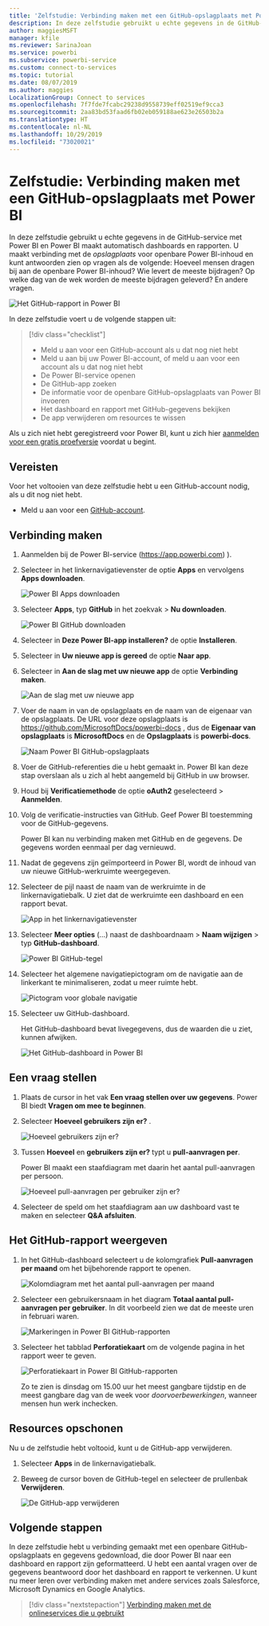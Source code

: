 ```yaml
---
title: 'Zelfstudie: Verbinding maken met een GitHub-opslagplaats met Power BI'
description: In deze zelfstudie gebruikt u echte gegevens in de GitHub-service met Power BI en Power BI maakt automatisch dashboards en rapporten.
author: maggiesMSFT
manager: kfile
ms.reviewer: SarinaJoan
ms.service: powerbi
ms.subservice: powerbi-service
ms.custom: connect-to-services
ms.topic: tutorial
ms.date: 08/07/2019
ms.author: maggies
LocalizationGroup: Connect to services
ms.openlocfilehash: 7f7fde7fcabc29238d9558739eff02519ef9cca3
ms.sourcegitcommit: 2aa83bd53faad6fb02eb059188ae623e26503b2a
ms.translationtype: HT
ms.contentlocale: nl-NL
ms.lasthandoff: 10/29/2019
ms.locfileid: "73020021"
---
```

# <a name="tutorial-connect-to-a-github-repo-with-power-bi"></a>Zelfstudie: Verbinding maken met een GitHub-opslagplaats met Power BI
In deze zelfstudie gebruikt u echte gegevens in de GitHub-service met Power BI en Power BI maakt automatisch dashboards en rapporten. U maakt verbinding met de *opslagplaats* voor openbare Power BI-inhoud en kunt antwoorden zien op vragen als de volgende: Hoeveel mensen dragen bij aan de openbare Power BI-inhoud? Wie levert de meeste bijdragen? Op welke dag van de wek worden de meeste bijdragen geleverd? En andere vragen. 

![Het GitHub-rapport in Power BI](media/service-tutorial-connect-to-github/power-bi-github-app-tutorial-punch-card.png)

In deze zelfstudie voert u de volgende stappen uit:

> [!div class="checklist"]
> * Meld u aan voor een GitHub-account als u dat nog niet hebt 
> * Meld u aan bij uw Power BI-account, of meld u aan voor een account als u dat nog niet hebt
> * De Power BI-service openen
> * De GitHub-app zoeken
> * De informatie voor de openbare GitHub-opslagplaats van Power BI invoeren
> * Het dashboard en rapport met GitHub-gegevens bekijken
> * De app verwijderen om resources te wissen

Als u zich niet hebt geregistreerd voor Power BI, kunt u zich hier [aanmelden voor een gratis proefversie](https://app.powerbi.com/signupredirect?pbi_source=web) voordat u begint.

## <a name="prerequisites"></a>Vereisten

Voor het voltooien van deze zelfstudie hebt u een GitHub-account nodig, als u dit nog niet hebt. 

- Meld u aan voor een [GitHub-account](https://docs.microsoft.com/contribute/get-started-setup-github).


## <a name="how-to-connect"></a>Verbinding maken
1. Aanmelden bij de Power BI-service (https://app.powerbi.com) ). 
2. Selecteer in het linkernavigatievenster de optie **Apps** en vervolgens **Apps downloaden**.
   
   ![Power BI Apps downloaden](media/service-tutorial-connect-to-github/power-bi-github-app-tutorial.png) 

3. Selecteer **Apps**, typ **GitHub** in het zoekvak > **Nu downloaden**.
   
   ![Power BI GitHub downloaden](media/service-tutorial-connect-to-github/power-bi-github-app-tutorial-app-source.png) 

4. Selecteer in **Deze Power BI-app installeren?** de optie **Installeren**.
5. Selecteer in **Uw nieuwe app is gereed** de optie **Naar app**.
6. Selecteer in **Aan de slag met uw nieuwe app** de optie **Verbinding maken**.

    ![Aan de slag met uw nieuwe app](media/service-tutorial-connect-to-github/power-bi-new-app-connect-get-started.png)

7. Voer de naam in van de opslagplaats en de naam van de eigenaar van de opslagplaats. De URL voor deze opslagplaats is https://github.com/MicrosoftDocs/powerbi-docs , dus de **Eigenaar van opslagplaats** is **MicrosoftDocs** en de **Opslagplaats** is **powerbi-docs**. 
   
    ![Naam Power BI GitHub-opslagplaats](media/service-tutorial-connect-to-github/power-bi-github-app-tutorial-connect.png)

5. Voer de GitHub-referenties die u hebt gemaakt in. Power BI kan deze stap overslaan als u zich al hebt aangemeld bij GitHub in uw browser. 

6. Houd bij **Verificatiemethode** de optie **oAuth2** geselecteerd \> **Aanmelden**.

7. Volg de verificatie-instructies van GitHub. Geef Power BI toestemming voor de GitHub-gegevens.
   
   Power BI kan nu verbinding maken met GitHub en de gegevens.  De gegevens worden eenmaal per dag vernieuwd.

8. Nadat de gegevens zijn geïmporteerd in Power BI, wordt de inhoud van uw nieuwe GitHub-werkruimte weergegeven. 
9. Selecteer de pijl naast de naam van de werkruimte in de linkernavigatiebalk. U ziet dat de werkruimte een dashboard en een rapport bevat. 

    ![App in het linkernavigatievenster](media/service-tutorial-connect-to-github/power-bi-github-app-tutorial-left-nav-expanded.png)

10. Selecteer **Meer opties** (...) naast de dashboardnaam > **Naam wijzigen** > typ **GitHub-dashboard**.
 
    ![Power BI GitHub-tegel](media/service-tutorial-connect-to-github/power-bi-github-app-tutorial-left-nav.png) 

8. Selecteer het algemene navigatiepictogram om de navigatie aan de linkerkant te minimaliseren, zodat u meer ruimte hebt.

    ![Pictogram voor globale navigatie](media/service-tutorial-connect-to-github/power-bi-global-navigation-icon.png)

10. Selecteer uw GitHub-dashboard.
    
    Het GitHub-dashboard bevat livegegevens, dus de waarden die u ziet, kunnen afwijken.

    ![Het GitHub-dashboard in Power BI](media/service-tutorial-connect-to-github/power-bi-github-app-tutorial-new-dashboard.png)

    

## <a name="ask-a-question"></a>Een vraag stellen

1. Plaats de cursor in het vak **Een vraag stellen over uw gegevens**. Power BI biedt **Vragen om mee te beginnen**. 

1. Selecteer **Hoeveel gebruikers zijn er?** .
 
    ![Hoeveel gebruikers zijn er?](media/service-tutorial-connect-to-github/power-bi-github-app-tutorial-qna-how-many-users.png)

13. Tussen **Hoeveel** en **gebruikers zijn er?** typt u **pull-aanvragen per**. 

     Power BI maakt een staafdiagram met daarin het aantal pull-aanvragen per persoon.

    ![Hoeveel pull-aanvragen per gebruiker zijn er?](media/service-tutorial-connect-to-github/power-bi-github-app-tutorial-qna-how-many-prs.png)


13. Selecteer de speld om het staafdiagram aan uw dashboard vast te maken en selecteer **Q&A afsluiten**.

## <a name="view-the-github-report"></a>Het GitHub-rapport weergeven 

1. In het GitHub-dashboard selecteert u de kolomgrafiek **Pull-aanvragen per maand** om het bijbehorende rapport te openen.

    ![Kolomdiagram met het aantal pull-aanvragen per maand](media/service-tutorial-connect-to-github/power-bi-github-app-tutorial-column-chart.png)

2. Selecteer een gebruikersnaam in het diagram **Totaal aantal pull-aanvragen per gebruiker**. In dit voorbeeld zien we dat de meeste uren in februari waren.

    ![Markeringen in Power BI GitHub-rapporten](media/service-tutorial-connect-to-github/power-bi-github-app-tutorial-cross-filter-total-prs.png)

3. Selecteer het tabblad **Perforatiekaart** om de volgende pagina in het rapport weer te geven. 
 
    ![Perforatiekaart in Power BI GitHub-rapporten](media/service-tutorial-connect-to-github/power-bi-github-app-tutorial-tues-3pm.png)

    Zo te zien is dinsdag om 15.00 uur het meest gangbare tijdstip en de meest gangbare dag van de week voor *doorvoerbewerkingen*, wanneer mensen hun werk inchecken.

## <a name="clean-up-resources"></a>Resources opschonen

Nu u de zelfstudie hebt voltooid, kunt u de GitHub-app verwijderen. 

1. Selecteer **Apps** in de linkernavigatiebalk.
2. Beweeg de cursor boven de GitHub-tegel en selecteer de prullenbak **Verwijderen**.

    ![De GitHub-app verwijderen](media/service-tutorial-connect-to-github/power-bi-github-app-tutorial-delete.png)

## <a name="next-steps"></a>Volgende stappen

In deze zelfstudie hebt u verbinding gemaakt met een openbare GitHub-opslagplaats en gegevens gedownload, die door Power BI naar een dashboard en rapport zijn geformatteerd. U hebt een aantal vragen over de gegevens beantwoord door het dashboard en rapport te verkennen. U kunt nu meer leren over verbinding maken met andere services zoals Salesforce, Microsoft Dynamics en Google Analytics. 
 
> [!div class="nextstepaction"]
> [Verbinding maken met de onlineservices die u gebruikt](service-connect-to-services.md)


